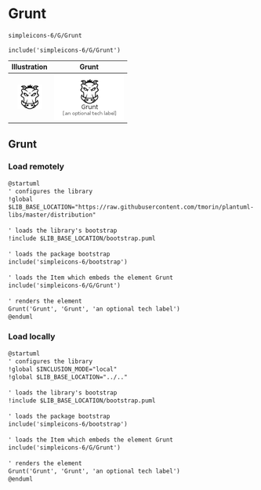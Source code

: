 # Grunt


```text
simpleicons-6/G/Grunt
```

```text
include('simpleicons-6/G/Grunt')
```



| Illustration | Grunt |
| :---: | :---: |
| ![illustration for Illustration](../../simpleicons-6/G/Grunt.png) | ![illustration for Grunt](../../simpleicons-6/G/Grunt.Local.png) |




## Grunt

### Load remotely
```plantuml
@startuml
' configures the library
!global $LIB_BASE_LOCATION="https://raw.githubusercontent.com/tmorin/plantuml-libs/master/distribution"

' loads the library's bootstrap
!include $LIB_BASE_LOCATION/bootstrap.puml

' loads the package bootstrap
include('simpleicons-6/bootstrap')

' loads the Item which embeds the element Grunt
include('simpleicons-6/G/Grunt')

' renders the element
Grunt('Grunt', 'Grunt', 'an optional tech label')
@enduml
```

### Load locally
```plantuml
@startuml
' configures the library
!global $INCLUSION_MODE="local"
!global $LIB_BASE_LOCATION="../.."

' loads the library's bootstrap
!include $LIB_BASE_LOCATION/bootstrap.puml

' loads the package bootstrap
include('simpleicons-6/bootstrap')

' loads the Item which embeds the element Grunt
include('simpleicons-6/G/Grunt')

' renders the element
Grunt('Grunt', 'Grunt', 'an optional tech label')
@enduml
```

